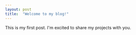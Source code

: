 ```yaml
---
layout: post
title:  "Welcome to my blog!"
---
```


This is my first post. I'm excited to share my projects with you.